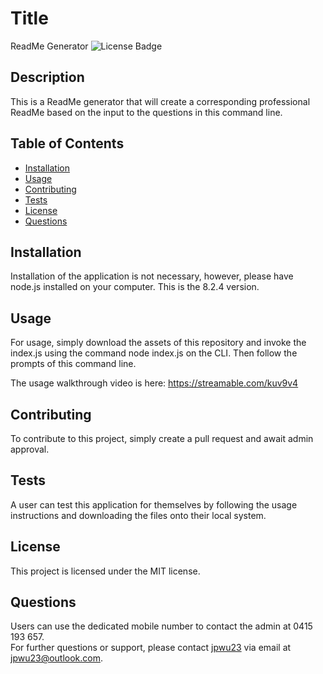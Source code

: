 # Title
ReadMe Generator 
![License Badge](https://img.shields.io/badge/license-MIT-blue.svg)

## Description
This is a ReadMe generator that will create a corresponding professional ReadMe based on the input to the questions in this command line.

## Table of Contents
- [Installation](#installation)
- [Usage](#usage)
- [Contributing](#contributing)
- [Tests](#tests)
- [License](#license)
- [Questions](#questions)

## Installation
Installation of the application is not necessary, however, please have node.js installed on your computer. This is the 8.2.4 version.

## Usage
For usage, simply download the assets of this repository and invoke the index.js using the command node index.js on the CLI. Then follow the prompts of this command line.

The usage walkthrough video is here: https://streamable.com/kuv9v4

## Contributing
To contribute to this project, simply create a pull request and await admin approval.

## Tests
A user can test this application for themselves by following the usage instructions and downloading the files onto their local system.

## License
This project is licensed under the MIT license.

## Questions
Users can use the dedicated mobile number to contact the admin at 0415 193 657.  
For further questions or support, please contact [jpwu23](https://github.com/jpwu23) via email at jpwu23@outlook.com.
